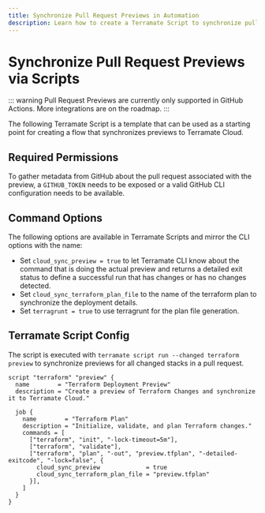 ```yaml
---
title: Synchronize Pull Request Previews in Automation
description: Learn how to create a Terramate Script to synchronize pull request previews with Terramate CLI to Terramate Cloud in automation.
---
```


# Synchronize Pull Request Previews via Scripts

::: warning
Pull Request Previews are currently only supported in GitHub Actions.
More integrations are on the roadmap.
:::

The following Terramate Script is a template that can be used as a starting point for creating a flow that synchronizes previews to Terramate Cloud.

## Required Permissions

To gather metadata from GitHub about the pull request associated with the preview, a `GITHUB_TOKEN` needs to be exposed or a valid GitHub CLI configuration needs to be available.

## Command Options

The following options are available in Terramate Scripts and mirror the CLI options with the name:

- Set `cloud_sync_preview = true` to let Terramate CLI know about the command that is doing the actual preview and returns a detailed exit status to define a successful run that has changes or has no changes detected.
- Set `cloud_sync_terraform_plan_file` to the name of the terraform plan to synchronize the deployment details.
- Set `terragrunt = true` to use terragrunt for the plan file generation.

## Terramate Script Config

The script is executed with `terramate script run --changed terraform preview` to synchronize previews for all changed stacks in a pull request.

```hcl
script "terraform" "preview" {
  name        = "Terraform Deployment Preview"
  description = "Create a preview of Terraform Changes and synchronize it to Terramate Cloud."

  job {
    name        = "Terraform Plan"
    description = "Initialize, validate, and plan Terraform changes."
    commands = [
      ["terraform", "init", "-lock-timeout=5m"],
      ["terraform", "validate"],
      ["terraform", "plan", "-out", "preview.tfplan", "-detailed-exitcode", "-lock=false", {
        cloud_sync_preview             = true
        cloud_sync_terraform_plan_file = "preview.tfplan"
      }],
    ]
  }
}
```
